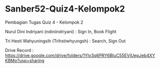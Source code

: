# Sanber52-Quiz4-Kelompok2

Pembagian Tugas Quiz 4 - Kelompok 2


Nurul Dini Indriyani (ndiniindriyani) : Sign In, Book Flight

Tri Hesti Wahyuningsih (Trihstiwhyungsh) : Search, Sign Out


Drive Record : https://drive.google.com/drive/folders/1YIv3q6PRY6BluC55EVjUepJeb4XYKBMo?usp=sharing